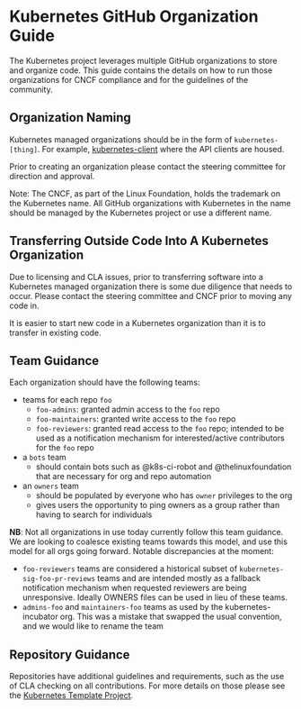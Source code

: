 # Kubernetes GitHub Organization Guide

The Kubernetes project leverages multiple GitHub organizations to store and
organize code. This guide contains the details on how to run those organizations
for CNCF compliance and for the guidelines of the community.

## Organization Naming

Kubernetes managed organizations should be in the form of `kubernetes-[thing]`.
For example, [kubernetes-client](https://github.com/kubernetes-client) where the
API clients are housed.

Prior to creating an organization please contact the steering committee for
direction and approval.

Note: The CNCF, as part of the Linux Foundation, holds the trademark on the
Kubernetes name. All GitHub organizations with Kubernetes in the name should be
managed by the Kubernetes project or use a different name.

## Transferring Outside Code Into A Kubernetes Organization

Due to licensing and CLA issues, prior to transferring software into a Kubernetes
managed organization there is some due diligence that needs to occur. Please
contact the steering committee and CNCF prior to moving any code in.

It is easier to start new code in a Kubernetes organization than it is to
transfer in existing code.

## Team Guidance

Each organization should have the following teams:

- teams for each repo `foo`
  - `foo-admins`: granted admin access to the `foo` repo
  - `foo-maintainers`: granted write access to the `foo` repo
  - `foo-reviewers`: granted read access to the `foo` repo; intended to be used as
    a notification mechanism for interested/active contributors for the `foo` repo
- a `bots` team
  - should contain bots such as @k8s-ci-robot and @thelinuxfoundation that are
    necessary for org and repo automation
- an `owners` team
  - should be populated by everyone who has `owner` privileges to the org
  - gives users the opportunity to ping owners as a group rather than having to
    search for individuals

**NB**: Not all organizations in use today currently follow this team guidance.
We are looking to coalesce existing teams towards this model, and use this model
for all orgs going forward.  Notable discrepancies at the moment:

- `foo-reviewers` teams are considered a historical subset of
  `kubernetes-sig-foo-pr-reviews` teams and are intended mostly as a fallback
  notification mechanism when requested reviewers are being unresponsive.  Ideally
  OWNERS files can be used in lieu of these teams.
- `admins-foo` and `maintainers-foo` teams as used by the kubernetes-incubator
  org. This was a mistake that swapped the usual convention, and we would like
  to rename the team

## Repository Guidance

Repositories have additional guidelines and requirements, such as the use of
CLA checking on all contributions. For more details on those please see the
[Kubernetes Template Project](https://github.com/kubernetes/kubernetes-template-project).
